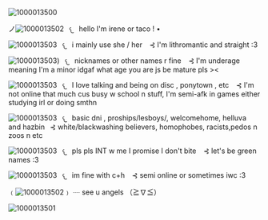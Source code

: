 ![1000013500](https://github.com/user-attachments/assets/31870b3a-c4ee-4a81-aaa2-8933606ee183)



ノ![1000013502](https://github.com/user-attachments/assets/7a91a9a5-aa45-431b-85fc-3d9a1ccb6e76)⠀𐔌⠀hello I'm irene or taco ! • 

![1000013503](https://github.com/user-attachments/assets/5fd26869-41ca-4bbe-92b1-842f363fdc64)⠀𐔌⠀i mainly use she / her ⠀⊰ I'm lithromantic and straight :3

![1000013503](https://github.com/user-attachments/assets/5fd26869-41ca-4bbe-92b1-842f363fdc64))⠀𐔌⠀nicknames or other names r fine ⠀⊰ I'm underage meaning I'm a minor idgaf what age you are js be mature pls ><

![1000013503](https://github.com/user-attachments/assets/5fd26869-41ca-4bbe-92b1-842f363fdc64)⠀𐔌⠀I love talking and being on disc , ponytown , etc ⠀⊰ I'm not online that much cus busy w school n stuff, I'm semi-afk in games either studying irl or doing smthn 

![1000013503](https://github.com/user-attachments/assets/5fd26869-41ca-4bbe-92b1-842f363fdc64)⠀𐔌⠀basic dni , proships/lesboys/, welcomehome, helluva and hazbin⠀⊰ white/blackwashing believers, homophobes, racists,pedos n zoos n etc

![1000013503](https://github.com/user-attachments/assets/5fd26869-41ca-4bbe-92b1-842f363fdc64)⠀𐔌⠀pls pls INT w me I promise I don't bite ⠀⊰ let's be green names :3

![1000013503](https://github.com/user-attachments/assets/5fd26869-41ca-4bbe-92b1-842f363fdc64)⠀𐔌⠀im fine with c+h ⠀⊰ semi online or sometimes iwc  :3

﹙![1000013502](https://github.com/user-attachments/assets/7f1f5187-e890-47d5-817b-be9a0dfe5ee0)﹚    ┈  see u angels  （≧∇≦）

![1000013501](https://github.com/user-attachments/assets/3d13bdc7-8a4e-431b-9f49-8bb4d63c27ce)


